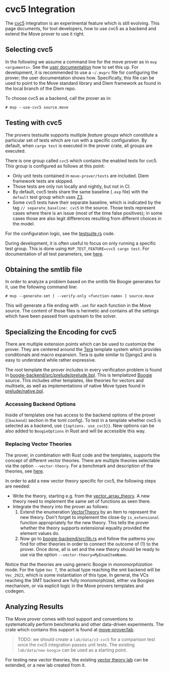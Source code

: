 # cvc5 Integration

The [cvc5] integration is an experimental feature which is still evolving. This page documents,
for tool developers, how to use cvc5 as a backend and extend the Move prover to use it right.

## Selecting cvc5

In the following we assume a command line for the move prover as in `mvp <arguments>`. See
the [user documentation](../user/prover-guide.md) how to set this up. For development, it
is recommended to use a `~/.mvprc` file for configuring the prover; the user documentation shows
how. Specifically, this file can be used to point to the Move standard library and
Diem framework as found in the local branch of the Diem repo.

To choose cvc5 as a backend, call the prover as in:

```shell
# mvp --use-cvc5 source.move

```

## Testing with cvc5

The provers testsuite supports multiple *feature groups* which constitute a particular
set of tests which are run with a specific configuration. By default, when `cargo test`
is executed in the prover crate, all groups are executed.

There is one group called `cvc5` which contains the enabled tests for cvc5. This group
is configured as follows at this point:

- Only unit tests contained in `move-prover/tests` are included. Diem framework tests
  are skipped.
- Those tests are only run locally and nightly, but not in CI.
- By default, cvc5 tests share the same baseline (`.exp` file) with the `default` test group
  which uses [Z3].
- Some cvc5 tests have their separate baseline, which is indicated by the
  tag `// separate_baseline: cvc5` in the source. Those tests represent cases where
  there is an issue (most of the time false positives); in some cases those are also legit
  differences resulting from different choices in the model.

For the configuration logic, see the [testsuite.rs](../../tests/testsuite.rs) code.

During development, it is often useful to focus on only running a specific test group.
This is done using `MVP_TEST_FEATURE=cvc5 cargo test`. For documentation of all test parameters, see
[here](../../tests/README.md).

## Obtaining the smtlib file

In order to analyze a problem based on the smtlib file Boogie generates for it, use the following
command line:

```shell
# mvp --generate-smt [ --verify-only <function-name> ] source.move

```

This will generate a file ending with `.smt` for each function in the Move source. The content
of those files is hermetic and contains all the settings which have been passed from upstream
to the solver.

## Specializing the Encoding for cvc5

There are multiple extension points which can be used to customize the prover. They are centered
around the [Tera] template system which provides conditionals and macro expansion. Tera is
quite similar to Django2 and is easy to understand while rather expressive.

The root template the prover includes in every verification problem is found in
[boogie-backend/src/prelude/prelude.bpl](../../boogie-backend/src/prelude/prelude.bpl). This
is templatized [Boogie] source. This includes other templates, like theories for vectors and
multisets, as well as implementations of native Move types found in
[prelude/native.bpl](../../boogie-backend/src/prelude/native.bpl).

### Accessing Backend Options

Inside of templates one has access to the backend options of the prover (`[backend]` section
in the toml config). To test in a template whether cvc5 is selected as a backend, use `{{options.
use_cvc5}}`. New options can be also added to `BoogieOptions` in Rust and will be accessible
this way.

### Replacing Vector Theories

The prover, in combination with Rust code and the templates, supports the concept of different
vector theories. There are multiple theories selectable via the option `--vector-theory`.
For a benchmark and description of the theories, see
[here](../../lab/data/vector-theories/notebook.pdf).

In order to add a new vector theory specific for cvc5, the following steps are needed:

- Write the theory, starting e.g. from the
  [vector_array_theory](../../boogie-backend/src/prelude/vector-array-theory.bpl). A new theory
  need to implement the same set of functions as seen there.
- Integrate the theory into the prover as follows:
  1. Extend the enumeration [VectorTheory](../../boogie-backend/src/options.rs) by an item to
     represent the new theory. Don't forget to implement the close-by `is_extensional` function
     appropriately for the new theory. This tells the prover whether the theory supports extensional
     equality provided the element values do.
  2. Now go to [boogie-backend/src/lib.rs](../../boogie-backend/src/lib.rs) and follow the patterns
     you find for other theories in order to connect the outcome of (1) to the prover. Once done,
     all is set and the new theory should be ready to use via the option
     `--vector-theory=MyEnumItemName`.

Notice that the theories are using generic Boogie in *monomorphization* mode. For the type
`Vec T`, the actual type reaching the smt backend will be `Vec_2923`, which is some instantiation
of this type. In general, the VCs reaching the SMT backend are fully monomorphized, either
via Boogies mechanism, or via explicit logic in the Move provers templates and codegen.

## Analyzing Results

The Move prover comes with tool support and conventions to systematically perform benchmarks
and other data-driven experiments. The crate which contains this support is found
at [move-prover/lab](../../lab).

> TODO: we should create a `lab/data/z3-cvc5` for a comparison test once the cvc5 integration
> passes unit tests. The existing `lab/data/new-boogie` can be used as a starting point.

For testing new vector theories, the existing [vector theory lab](../../lab/data/vector-theories)
can be extended, or a new lab created from it.


[Boogie]: https://github.com/boogie-org/boogie
[cvc5]: https://cvc5.github.io/
[Z3]: https://github.com/Z3Prover/z3
[Tera]: https://keats.github.io/tera/docs
